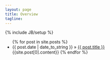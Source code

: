 ```yaml
---
layout: page
title: Overview
tagline: 
---
```

{% include JB/setup %}


<ul class="posts">
  {% for post in site.posts %}
    <li><span>{{ post.date | date_to_string }}</span> &raquo; <a href="{{ BASE_PATH }}{{ post.url }}">{{ post.title }}</a></li>
  {{site.post[0].content}}
  {% endfor %}
</ul>
